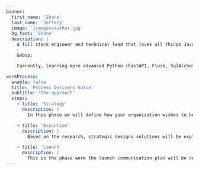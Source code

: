 ```yaml
---
banner:
  first_name: 'Shane'
  last_name: 'Jeffery'
  image: '/images/author.jpg'
  bg_text: 'Shane'
  description: |
    A full stack engineer and technical lead that loves all things Javascript with special emphasis on the React (Redux / RTK, React Query, Apollo, NextJS, Astro) and Node ecosystems (Express, GraphQL, NestJS).  

    &nbsp;

    Currently, learning more advanced Python (FastAPI, Flask, SqlAlchemy, SqlModel, PyTorch, TensorFlow) through Udacity for both Web and AI (ML/LLM mainly).

workProcess:
  enable: false
  title: 'Process Delivers Value'
  subtitle: 'The approach'
  steps:
    - title: 'Strategy'
      description: |
        In this phase we will define how your organization wishes to be perceived by consumers. What do you want people to think about your product or service?

    - title: 'Execution'
      description: |
        Based on the research, strategic designs solutions will be explored. Multiple route will be presented and the selected will be further developed.

    - title: 'Launch'
      description: |
        This is the phase were the launch communication plan will be developed. The key messages will be defined and tailored to the audience of the brand intact.
---
```

